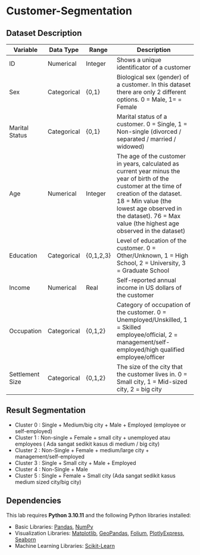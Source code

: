 # Customer-Segmentation
## Dataset Description
| Variable | Data Type | Range | Description |
|------|------|-----------|-----------|
| ID | Numerical   | Integer   | Shows a unique identificator of a customer |
| Sex | Categorical   | {0,1}   |Biological sex (gender) of a customer. In this dataset there are only 2 different options. 0 = Male, 1= = Female |
| Marital Status | Categorical   | {0,1}  | Marital status of a customer. 0 = Single, 1 = Non-single (divorced / separated / married / widowed) |
| Age | Numerical   | Integer  | The age of the customer in years, calculated as current year minus the year of birth of the customer at the time of creation of the dataset. 18 = Min value (the lowest age observed in the dataset). 76 = Max value (the highest age observed in the dataset) |
| Education | Categorical   | {0,1,2,3}  |Level of education of the customer. 0 = Other/Unknown, 1 = High School, 2 = University, 3 = Graduate School |
| Income | Numerical   | Real  | Self-reported annual income in US dollars of the customer |
| Occupation | Categorical   | {0,1,2}  | Category of occupation of the customer. 0 = Unemployed/Unskilled, 1 = Skilled employee/official, 2 = management/self-employed/high qualified employee/officer |
| Settlement Size | Categorical   | {0,1,2}  |The size of the city that the customer lives in. 0 = Small city, 1 = Mid-sized city, 2 = big city |
## Result Segmentation
- Cluster 0 : Single + Medium/big city + Male + Employed (employee or self-employed)
- Cluster 1 : Non-single + Female + small city + unemployed atau employees ( Ada sangat sedikit kasus di medium / big city)
- Cluster 2 : Non-Single + Female + medium/large city + management/self-employed
- Cluster 3 : Single + Small city + Male + Employed
- Cluster 4 : Non-Single + Male
- Cluster 5 : Single + Female + Small city (Ada sangat sedikit kasus medium sized city/big city)
## Dependencies
This lab requires **Python 3.10.11** and the following Python libraries installed:
* Basic Libraries: [Pandas](https://pandas.pydata.org), [NumPy](http://www.numpy.org)
* Visualization Libraries: [Matplotlib](http://matplotlib.org), [GeoPandas](https://geopandas.org), [Folium](https://python-visualization.github.io/folium/), [PlotlyExpress](https://plotly.com/python/plotly-express), [Seaborn](https://seaborn.pydata.org)
* Machine Learning Libraries: [Scikit-Learn](https://scikit-learn.org)
